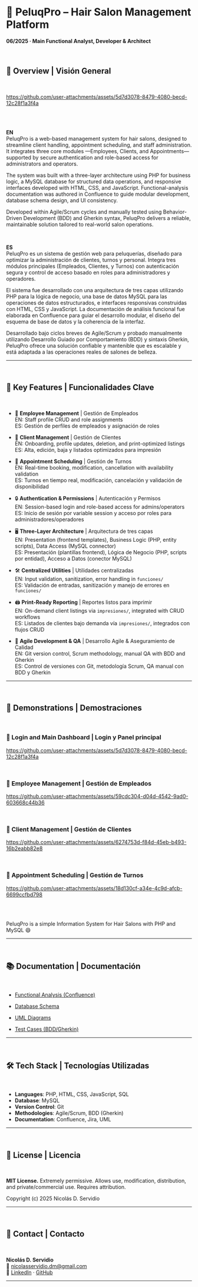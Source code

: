 # 💈 PeluqPro – Hair Salon Management Platform  
**06/2025 · Main Functional Analyst, Developer & Architect**  

<br>

## 🧾 Overview | Visión General

<br>

https://github.com/user-attachments/assets/5d7d3078-8479-4080-becd-12c28f1a3f4a

<br><br>

**EN**  
PeluqPro is a web-based management system for hair salons, designed to streamline client handling, appointment scheduling, and staff administration. It integrates three core modules —Employees, Clients, and Appointments— supported by secure authentication and role-based access for administrators and operators.  

The system was built with a three-layer architecture using PHP for business logic, a MySQL database for structured data operations, and responsive interfaces developed with HTML, CSS, and JavaScript. Functional-analysis documentation was authored in Confluence to guide modular development, database schema design, and UI consistency.  

Developed within Agile/Scrum cycles and manually tested using Behavior-Driven Development (BDD) and Gherkin syntax, PeluqPro delivers a reliable, maintainable solution tailored to real-world salon operations.

<br>

**ES**  
PeluqPro es un sistema de gestión web para peluquerías, diseñado para optimizar la administración de clientes, turnos y personal. Integra tres módulos principales (Empleados, Clientes, y Turnos) con autenticación segura y control de acceso basado en roles para administradores y operadores.  

El sistema fue desarrollado con una arquitectura de tres capas utilizando PHP para la lógica de negocio, una base de datos MySQL para las operaciones de datos estructurados, e interfaces responsivas construidas con HTML, CSS y JavaScript. La documentación de análisis funcional fue elaborada en Confluence para guiar el desarrollo modular, el diseño del esquema de base de datos y la coherencia de la interfaz.  

Desarrollado bajo ciclos breves de Agile/Scrum y probado manualmente utilizando Desarrollo Guiado por Comportamiento (BDD) y sintaxis Gherkin, PeluqPro ofrece una solución confiable y mantenible que es escalable y está adaptada a las operaciones reales de salones de belleza.

---

<br>

## 🔑 Key Features | Funcionalidades Clave

<br>

- 💇 **Employee Management** | Gestión de Empleados <br>
  EN: Staff profile CRUD and role assignments  
  ES: Gestión de perfiles de empleados y asignación de roles

- 👥 **Client Management** | Gestión de Clientes <br>
  EN: Onboarding, profile updates, deletion, and print-optimized listings  
  ES: Alta, edición, baja y listados optimizados para impresión

- 📆 **Appointment Scheduling** | Gestión de Turnos <br>
  EN: Real-time booking, modification, cancellation with availability validation  
  ES: Turnos en tiempo real, modificación, cancelación y validación de disponibilidad

- 🔒 **Authentication & Permissions** | Autenticación y Permisos <br>
  EN: Session-based login and role-based access for admins/operators  
  ES: Inicio de sesión por variable session y acceso por roles para administradores/operadores

- 🖥 **Three-Layer Architecture** | Arquitectura de tres capas <br>
  EN: Presentation (frontend templates), Business Logic (PHP, entity scripts), Data Access (MySQL connector)  
  ES: Presentación (plantillas frontend), Lógica de Negocio (PHP, scripts por entidad), Acceso a Datos (conector MySQL)

- 🛠 **Centralized Utilities** | Utilidades centralizadas <br>
  EN: Input validation, sanitization, error handling in `funciones/`  
  ES: Validación de entradas, sanitización y manejo de errores en `funciones/`

- 🖨️ **Print-Ready Reporting** | Reportes listos para imprimir <br>
  EN: On-demand client listings via `impresiones/`, integrated with CRUD workflows  
  ES: Listados de clientes bajo demanda vía `impresiones/`, integrados con flujos CRUD

- 🚀 **Agile Development & QA** | Desarrollo Agile & Aseguramiento de Calidad <br>
  EN: Git version control, Scrum methodology, manual QA with BDD and Gherkin  
  ES: Control de versiones con Git, metodología Scrum, QA manual con BDD y Gherkin

---

<br>

## 📸 Demonstrations | Demostraciones

<br>

### 💈 Login and Main Dashboard | Login y Panel principal

https://github.com/user-attachments/assets/5d7d3078-8479-4080-becd-12c28f1a3f4a

<br>

### 💇 Employee Management | Gestión de Empleados

https://github.com/user-attachments/assets/59cdc304-d04d-4542-9ad0-603668c44b36

<br>

### 👥 Client Management | Gestión de Clientes

https://github.com/user-attachments/assets/6274753d-f84d-45eb-b493-16b2eabb82e8

<br>

### 📆 Appointment Scheduling | Gestión de Turnos

https://github.com/user-attachments/assets/18d130cf-a34e-4c9d-afcb-6699ccfbd798

<br> <br>

PeluqPro is a simple Information System for Hair Salons with PHP and MySQL 😄

---

<br>

## 📚 Documentation | Documentación

<br>

- [Functional Analysis (Confluence)](link-to-docs)

- [Database Schema](link-to-schema)  

- [UML Diagrams](link-to-uml)  

- [Test Cases (BDD/Gherkin)](link-to-tests)

---

<br>

## 🛠️ Tech Stack | Tecnologías Utilizadas

<br>

- **Languages**: PHP, HTML, CSS, JavaScript, SQL  
- **Database**: MySQL  
- **Version Control**: Git  
- **Methodologies**: Agile/Scrum, BDD (Gherkin)  
- **Documentation**: Confluence, Jira, UML

---

<br>

## 📄 License | Licencia

<br>

**MIT License.** Extremely permissive. Allows use, modification, distribution, and private/commercial use. Requires attribution.

Copyright (c) 2025 Nicolás D. Servidio

---

<br>

## 🤝 Contact | Contacto

<br>

**Nicolás D. Servidio**  
📧 nicolasservidio.dm@gmail.com  
🔗 [LinkedIn](https://www.linkedin.com/in/nicolas-servidio-del-monte) · [GitHub](https://github.com/nicolasservidio)

---

